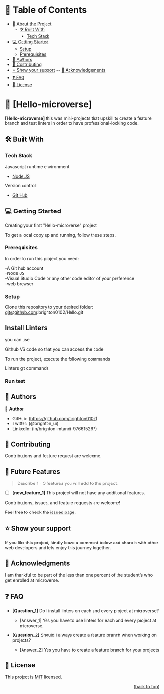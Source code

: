 <a name="readme-top"></a>

# 📗 Table of Contents

- [📖 About the Project](#about-project)
  - [🛠 Built With](#built-with)
    - [Tech Stack](#tech-stack)
- [💻 Getting Started](#getting-started)
  - [Setup](#setup)
  - [Prerequisites](#prerequisites)
- [👥 Authors](#authors)
- [🤝 Contributing](#contributing)
- [⭐️ Show your support](#support)
  -- [🙏 Acknowledgements](#acknowledgements)
- [❓ FAQ](#faq)
- [📝 License](#license)

# 📖 [Hello-microverse] <a name="Hello-microverse"></a>

**[Hello-microverse]** this was mini-projects that upskill to create a feature branch and test linters in order to have professional-looking code.

## 🛠 Built With <a name="built-with"></a>

### Tech Stack <a name="tech-stack"></a>

  <summary>Javascript runtime environment</summary>
  <ul>
    <li><a href="https://nodejs.org/en/">Node JS</a></li>
  </ul>

  <summary>Version control</summary>
  <ul>
    <li><a href="github.com">Git Hub</a></li>
  </ul>
</details

<!-- GETTING STARTED -->

## 💻 Getting Started <a name="getting-started"></a>

Creating your first "Hello-microverse" project

To get a local copy up and running, follow these steps.

### Prerequisites

In order to run this project you need:

-A Git hub account
<br>
-Node JS
<br>
-Visual Studio Code or any other code editor of your preference
<br>
-web browser

### Setup

Clone this repository to your desired folder:<br>
git@github.com:brighton0102/Hello.git

## Install Linters
you can use 

Github
VS code
so that you can access the code

To run the project, execute the following commands

Linters
git commands

### Run test

## 👥 Authors <a name="authors"></a>

👤 **Author**

- GitHub: (https://github.com/brighton0102)
- Twitter: (@brighton_ui)
- LinkedIn: (in/brighton-mtandi-976615267)

## 🤝 Contributing <a name="contributing"></a>

Contributions and feature request are welcome.

<!-- FUTURE FEATURES -->

## 🔭 Future Features <a name="future-features"></a>

> Describe 1 - 3 features you will add to the project.

- [ ] **[new_feature_1]**
      This project will not have any additional features.



<!-- CONTRIBUTING -->

Contributions, issues, and feature requests are welcome!

Feel free to check the [issues page](../../issues/).

## ⭐️ Show your support <a name="support"></a>

If you like this project, kindly leave a comment below and share it with other web developers and lets enjoy this journey together.

<!-- ACKNOWLEDGEMENTS -->

## 🙏 Acknowledgments <a name="Microverse Inc."></a>

I am thankful to be part of the less than one percent of the student's who get enrolled at microverse.

<!-- FAQ (optional) -->

## ❓ FAQ <a name="faq"></a>

- **[Question_1]**
  Do I install linters on each and every project at microverse?

  - [Answer_1]
    Yes you have to use linters for each and every project at microverse.

- **[Question_2]**
    Should i always create a feature branch when working on projects?

  - [Answer_2]
    Yes you have to create a feature branch for your projects
  <!-- LICENSE -->

## 📝 License <a name="license"></a>

This project is [MIT](https://github.com/brighton0102/Hello/blob/feature-branch/LICENSE.txt) licensed.

<p align="right">(<a href="#readme-top">back to top</a>)</p>